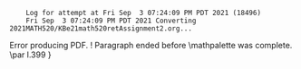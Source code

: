         Log for attempt at Fri Sep  3 07:24:09 PM PDT 2021 (18496)
        Fri Sep  3 07:24:09 PM PDT 2021 Converting 2021MATH520/KBe21math520retAssignment2.org...
Error producing PDF.
! Paragraph ended before \mathpalette was complete.
<to be read again> 
                   \par 
l.399   }

